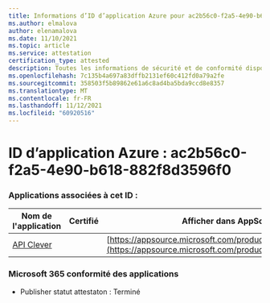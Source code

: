 ```yaml
---
title: Informations d’ID d’application Azure pour ac2b56c0-f2a5-4e90-b618-882f8d3596f0
ms.author: elmalova
author: elenamalova
ms.date: 11/10/2021
ms.topic: article
ms.service: attestation
certification_type: attested
description: Toutes les informations de sécurité et de conformité disponibles pour ac2b56c0-f2a5-4e90-b618-882f8d3596f0.
ms.openlocfilehash: 7c135b4a697a83dffb2131ef60c412fd0a79a2fe
ms.sourcegitcommit: 358503f5b89862e61a6c8ad4ba5bda9ccd8e8357
ms.translationtype: MT
ms.contentlocale: fr-FR
ms.lasthandoff: 11/12/2021
ms.locfileid: "60920516"
---
```

# <a name="azure-app-id-ac2b56c0-f2a5-4e90-b618-882f8d3596f0"></a>ID d’application Azure : ac2b56c0-f2a5-4e90-b618-882f8d3596f0


### <a name="apps-associated-with-this-id"></a>Applications associées à cet ID :
| **Nom de l'application** | **Certifié** | **Afficher dans AppSource** |
|--------------|---------------|-----------------------|
| [API Clever](https://docs.microsoft.com/microsoft-365-app-certification/forward/WA200001182) |  | [https://appsource.microsoft.com/product/office/WA200001182](https://appsource.microsoft.com/product/office/WA200001182) |

### <a name="microsoft-365-app-compliance-status"></a>Microsoft 365 conformité des applications
- Publisher statut attestaton : Terminé
